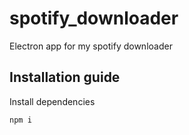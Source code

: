 # spotify_downloader

Electron app for my spotify downloader

## Installation guide

Install dependencies
```
npm i
```

